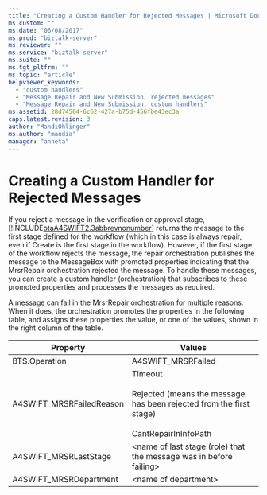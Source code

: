 ```yaml
---
title: "Creating a Custom Handler for Rejected Messages | Microsoft Docs"
ms.custom: ""
ms.date: "06/08/2017"
ms.prod: "biztalk-server"
ms.reviewer: ""
ms.service: "biztalk-server"
ms.suite: ""
ms.tgt_pltfrm: ""
ms.topic: "article"
helpviewer_keywords: 
  - "custom handlers"
  - "Message Repair and New Submission, rejected messages"
  - "Message Repair and New Submission, custom handlers"
ms.assetid: 28d74504-6c62-427a-b75d-456fbe43ec3a
caps.latest.revision: 3
author: "MandiOhlinger"
ms.author: "mandia"
manager: "anneta"
---
```

# Creating a Custom Handler for Rejected Messages
If you reject a message in the verification or approval stage, [!INCLUDE[btaA4SWIFT2.3abbrevnonumber](../../includes/btaa4swift2-3abbrevnonumber-md.md)] returns the message to the first stage defined for the workflow (which in this case is always repair, even if Create is the first stage in the workflow). However, if the first stage of the workflow rejects the message, the repair orchestration publishes the message to the MessageBox with promoted properties indicating that the MrsrRepair orchestration rejected the message. To handle these messages, you can create a custom handler (orchestration) that subscribes to these promoted properties and processes the messages as required.  
  
 A message can fail in the MrsrRepair orchestration for multiple reasons. When it does, the orchestration promotes the properties in the following table, and assigns these properties the value, or one of the values, shown in the right column of the table.  
  
|Property|Values|  
|--------------|------------|  
|BTS.Operation|A4SWIFT_MRSRFailed|  
|A4SWIFT_MRSRFailedReason|Timeout<br /><br /> Rejected (means the message has been rejected from the first stage)<br /><br /> CantRepairInInfoPath|  
|A4SWIFT_MRSRLastStage|\<name of last stage (role) that the message was in before failing>|  
|A4SWIFT_MRSRDepartment|\<name of department>|